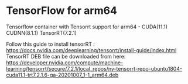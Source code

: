 # TensorFlow for arm64
Tensorflow container with Tensorrt support for arm64 - CUDA(11.1) CUDNN(8.1.1) TensorRT(7.2.1)

Follow this guide to install tensorRT : 
https://docs.nvidia.com/deeplearning/tensorrt/install-guide/index.html
TensorRT DEB file can be downloaded from here:
https://developer.nvidia.com/compute/machine-learning/tensorrt/secure/7.2.1/local_repos/nv-tensorrt-repo-ubuntu1804-cuda11.1-trt7.2.1.6-ga-20201007_1-1_arm64.deb

